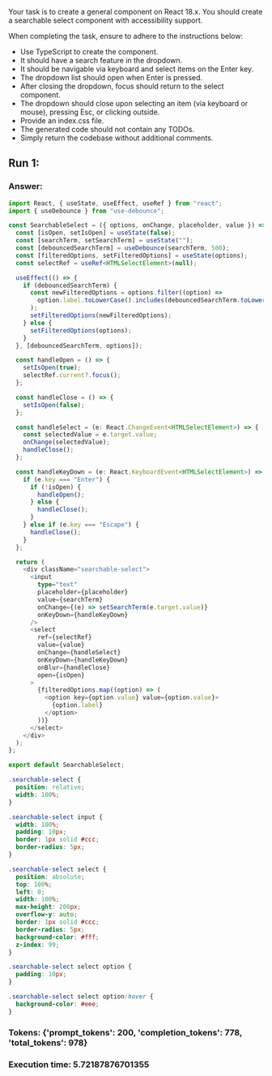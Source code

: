 Your task is to create a general component on React 18.x.
You should create a searchable select component with accessibility support.

When completing the task, ensure to adhere to the instructions below:
- Use TypeScript to create the component.
- It should have a search feature in the dropdown.
- It should be navigable via keyboard and select items on the Enter key.
- The dropdown list should open when Enter is pressed.
- After closing the dropdown, focus should return to the select component.
- The dropdown should close upon selecting an item (via keyboard or mouse), pressing Esc, or clicking outside.
- Provide an index.css file.
- The generated code should not contain any TODOs.
- Simply return the codebase without additional comments.

## Run 1:
### Answer:
```typescript
import React, { useState, useEffect, useRef } from "react";
import { useDebounce } from "use-debounce";

const SearchableSelect = ({ options, onChange, placeholder, value }) => {
  const [isOpen, setIsOpen] = useState(false);
  const [searchTerm, setSearchTerm] = useState("");
  const [debouncedSearchTerm] = useDebounce(searchTerm, 500);
  const [filteredOptions, setFilteredOptions] = useState(options);
  const selectRef = useRef<HTMLSelectElement>(null);

  useEffect(() => {
    if (debouncedSearchTerm) {
      const newFilteredOptions = options.filter((option) =>
        option.label.toLowerCase().includes(debouncedSearchTerm.toLowerCase())
      );
      setFilteredOptions(newFilteredOptions);
    } else {
      setFilteredOptions(options);
    }
  }, [debouncedSearchTerm, options]);

  const handleOpen = () => {
    setIsOpen(true);
    selectRef.current?.focus();
  };

  const handleClose = () => {
    setIsOpen(false);
  };

  const handleSelect = (e: React.ChangeEvent<HTMLSelectElement>) => {
    const selectedValue = e.target.value;
    onChange(selectedValue);
    handleClose();
  };

  const handleKeyDown = (e: React.KeyboardEvent<HTMLSelectElement>) => {
    if (e.key === "Enter") {
      if (!isOpen) {
        handleOpen();
      } else {
        handleClose();
      }
    } else if (e.key === "Escape") {
      handleClose();
    }
  };

  return (
    <div className="searchable-select">
      <input
        type="text"
        placeholder={placeholder}
        value={searchTerm}
        onChange={(e) => setSearchTerm(e.target.value)}
        onKeyDown={handleKeyDown}
      />
      <select
        ref={selectRef}
        value={value}
        onChange={handleSelect}
        onKeyDown={handleKeyDown}
        onBlur={handleClose}
        open={isOpen}
      >
        {filteredOptions.map((option) => (
          <option key={option.value} value={option.value}>
            {option.label}
          </option>
        ))}
      </select>
    </div>
  );
};

export default SearchableSelect;
```

```css
.searchable-select {
  position: relative;
  width: 100%;
}

.searchable-select input {
  width: 100%;
  padding: 10px;
  border: 1px solid #ccc;
  border-radius: 5px;
}

.searchable-select select {
  position: absolute;
  top: 100%;
  left: 0;
  width: 100%;
  max-height: 200px;
  overflow-y: auto;
  border: 1px solid #ccc;
  border-radius: 5px;
  background-color: #fff;
  z-index: 99;
}

.searchable-select select option {
  padding: 10px;
}

.searchable-select select option:hover {
  background-color: #eee;
}
```
### Tokens: {'prompt_tokens': 200, 'completion_tokens': 778, 'total_tokens': 978}
### Execution time: 5.72187876701355

